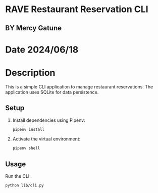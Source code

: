 # RAVE Restaurant Reservation CLI

## BY Mercy Gatune

# Date 2024/06/18

# Description
This is a simple CLI application to manage restaurant reservations. The application uses SQLite for data persistence.

## Setup

1. Install dependencies using Pipenv:
    ```sh
    pipenv install
    ```

2. Activate the virtual environment:
    ```sh
    pipenv shell
    ```

## Usage

Run the CLI:
```sh
python lib/cli.py
